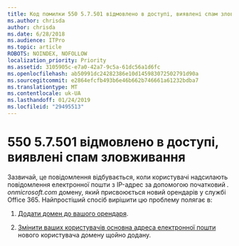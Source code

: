 ```yaml
---
title: Код помилки 550 5.7.501 відмовлено в доступі, виявлені спам зловживання
ms.author: chrisda
author: chrisda
ms.date: 6/28/2018
ms.audience: ITPro
ms.topic: article
ROBOTS: NOINDEX, NOFOLLOW
localization_priority: Priority
ms.assetid: 3105905c-e7a0-42a7-9c5a-61dc56a1d6fc
ms.openlocfilehash: ab50991dc24282386e10d145983072502791d90a
ms.sourcegitcommit: e2864efcfb493b6e46b662b746661a61232bdba7
ms.translationtype: MT
ms.contentlocale: uk-UA
ms.lasthandoff: 01/24/2019
ms.locfileid: "29495513"
---
```

# <a name="550-57501-access-denied-spam-abuse-detected"></a>550 5.7.501 відмовлено в доступі, виявлені спам зловживання

Зазвичай, це повідомлення відбувається, коли користувачі надсилають повідомлення електронної пошти з IP-адрес за допомогою початковий *. onmicrosoft.com* домену, який присвоюється новий орендарів у службі Office 365. Найпростіший спосіб вирішити цю проблему полягає в: 
  
1. [Додати домен до вашого орендаря](https://support.office.com/article/6383f56d-3d09-4dcb-9b41-b5f5a5efd611.aspx).
    
2. [Змінити ваших користувачів основна адреса електронної пошти](https://support.office.com/article/fb5ac074-e203-4e1f-9843-b9d1a3e03297.aspx) нового користувача домену щойно додану. 
    

